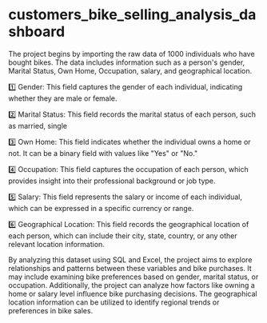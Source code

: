 # customers_bike_selling_analysis_dashboard


The project begins by importing the raw data of 1000 individuals who have bought bikes. The data includes information such as a person's gender, Marital Status, Own Home, Occupation, salary, and geographical location.

1️⃣ Gender: This field captures the gender of each individual, indicating whether they are male or female.

2️⃣ Marital Status: This field records the marital status of each person, such as married, single

3️⃣ Own Home: This field indicates whether the individual owns a home or not. It can be a binary field with values like "Yes" or "No."

4️⃣ Occupation: This field captures the occupation of each person, which provides insight into their professional background or job type.

5️⃣ Salary: This field represents the salary or income of each individual, which can be expressed in a specific currency or range.

6️⃣ Geographical Location: This field records the geographical location of each person, which can include their city, state, country, or any other relevant location information.

By analyzing this dataset using SQL and Excel, the project aims to explore relationships and patterns between these variables and bike purchases. It may include examining bike preferences based on gender, marital status, or occupation. Additionally, the project can analyze how factors like owning a home or salary level influence bike purchasing decisions. The geographical location information can be utilized to identify regional trends or preferences in bike sales.
